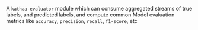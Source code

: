 A `kathaa-evaluator` module which can consume aggregated streams of true labels, and predicted labels, and compute common Model evaluation metrics like `accuracy`, `precision`, `recall`, `f1-score`, etc
